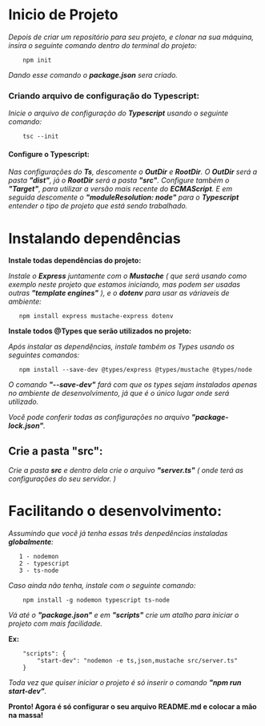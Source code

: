 # Inicio de Projeto
*Depois de criar um repositório para seu projeto, e clonar na sua máquina, insira o seguinte comando dentro do terminal do projeto:*
```
    npm init
```
*Dando esse comando o **package.json** sera criado.*

### Criando arquivo de configuração do Typescript:

*Inicie o arquivo de configuração do **Typescript** usando o seguinte comando:*

```
    tsc --init
```

#### Configure o Typescript:

*Nas configurações do **Ts**, descomente o **OutDir** e **RootDir**. O **OutDir** será a pasta **"dist"**, já o **RootDir** será a pasta **"src"**. Configure também o **"Target"**, para utilizar a versão mais recente do **ECMAScript**. E em seguida descomente o **"moduleResolution: node"** para o **Typescript** entender o tipo de projeto que está sendo trabalhado.*

# Instalando dependências

 **Instale todas dependências do projeto:**

 *Instale o **Express** juntamente com o **Mustache** ( que será usando como exemplo neste projeto que estamos iniciando, mas podem ser usadas outras **"template engines"** ), e o **dotenv** para usar as váriaveis de ambiente:*

 ```
    npm install express mustache-express dotenv
 ```

 **Instale todos @Types que serão utilizados no projeto:**

 *Após instalar as dependências, instale também os *Types* usando os seguintes comandos:*

 ```
    npm install --save-dev @types/express @types/mustache @types/node
 ```

 *O comando **"--save-dev"** fará com que os types sejam instalados apenas no ambiente de desenvolvimento, já que é o único lugar onde será utilizado.*

 *Você pode conferir todas as configurações no arquivo **"package-lock.json"**.*

 ## Crie a pasta "src":

 *Crie a pasta **src** e dentro dela crie o arquivo **"server.ts"** ( onde terá as configurações do seu servidor. )*

# Facilitando o desenvolvimento:
 
 *Assumindo que você já tenha essas três denpedências instaladas **globalmente**:*
 ```
    1 - nodemon
    2 - typescript
    3 - ts-node
 ```

*Caso ainda não tenha, instale com o seguinte comando:*

```
    npm install -g nodemon typescript ts-node
```

*Vá até o **"package.json"** e em **"scripts"** crie um atalho para iniciar o projeto com mais facilidade.*

**Ex:**
```
    "scripts": {
        "start-dev": "nodemon -e ts,json,mustache src/server.ts"
    }
```

*Toda vez que quiser iniciar o projeto é só inserir o comando **"npm run start-dev"**.*


**Pronto! Agora é só configurar o seu arquivo **README.md** e colocar a mão na massa!**